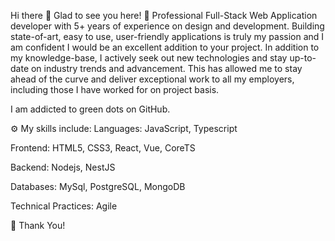 Hi there 👋
Glad to see you here! 🤩
Professional Full-Stack Web Application developer with 5+ years of experience on design and development. Building state-of-art, easy to use, user-friendly applications is truly my passion and I am confident I would be an excellent addition to your project. In addition to my knowledge-base, I actively seek out new technologies and stay up-to-date on industry trends and advancement. This has allowed me to stay ahead of the curve and deliver exceptional work to all my employers, including those I have worked for on project basis.

I am addicted to green dots on GitHub.

⚙️ My skills include:
Languages: JavaScript, Typescript

Frontend: HTML5, CSS3, React, Vue, CoreTS

Backend: Nodejs, NestJS

Databases: MySql, PostgreSQL, MongoDB

Technical Practices: Agile

🤗 Thank You!
